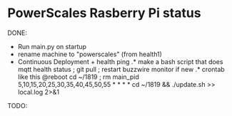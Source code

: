 # PowerScales Rasberry Pi status


DONE:
* Run main.py on startup
* rename machine to "powerscales" (from health1)
* Continuous Deployment + health ping
.* make a bash script that does mqtt health status ; git pull ; restart buzzwire monitor if new
.* crontab like this
@reboot cd ~/1819 ; rm main_pid
5,10,15,20,25,30,35,40,45,50,55 * * * * cd ~/1819 && ./update.sh >> local.log 2>&1

TODO:


